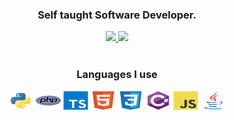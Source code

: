 <h3 align="center">Self taught Software Developer.</h3>

<div align="center">
  <a href="https://github.com/adolfzcoder">
    <img height="180em" src="https://github-readme-stats.vercel.app/api?username=adolfzcoder&show_icons=true&theme=prussian&include_all_commits=true&count_private=true"/>
    <img height="180em" src="https://github-readme-stats.vercel.app/api/top-langs/?username=adolfzcoder&layout=compact&langs_count=7&theme=prussian"/>
  </a>
</div>

<br />

<div align="center">
  <h3>Languages I use</h3>

  <!-- Python Icon -->
  <img align="center" alt="Python" height="30" width="40" src="https://raw.githubusercontent.com/devicons/devicon/master/icons/python/python-original.svg">

  <!-- PHP Icon -->
  <img align="center" alt="PHP" height="30" width="40" src="https://raw.githubusercontent.com/devicons/devicon/master/icons/php/php-original.svg">

  <!-- TypeScript Icon -->
  <img align="center" alt="TypeScript" height="30" width="40" src="https://raw.githubusercontent.com/devicons/devicon/master/icons/typescript/typescript-original.svg">

  <!-- HTML Icon -->
  <img align="center" alt="HTML" height="30" width="40" src="https://raw.githubusercontent.com/devicons/devicon/master/icons/html5/html5-original.svg">

  <!-- CSS Icon -->
  <img align="center" alt="CSS" height="30" width="40" src="https://raw.githubusercontent.com/devicons/devicon/master/icons/css3/css3-original.svg">

  <!-- C# Icon -->
  <img align="center" alt="C#" height="30" width="40" src="https://raw.githubusercontent.com/devicons/devicon/master/icons/csharp/csharp-original.svg">

  <!-- JavaScript Icon -->
  <img align="center" alt="JavaScript" height="30" width="40" src="https://raw.githubusercontent.com/devicons/devicon/master/icons/javascript/javascript-original.svg">

  <!-- Java Icon -->
  <img align="center" alt="Java" height="30" width="40" src="https://raw.githubusercontent.com/devicons/devicon/master/icons/java/java-original.svg">
</div>

<br />

